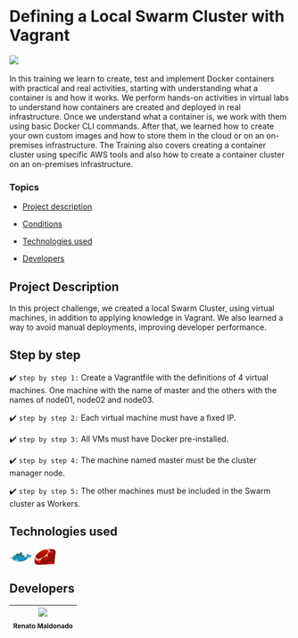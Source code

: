 # Defining a Local Swarm Cluster with Vagrant

<p>
   <img src="http://img.shields.io/static/v1?label=STATUS&message=FINISHED&color=RED&style=for-the-badge"/>
</p>

In this training we learn to create, test and implement Docker containers with practical and real activities, starting with understanding what a container is and how it works. We perform hands-on activities in virtual labs to understand how containers are created and deployed in real infrastructure. Once we understand what a container is, we work with them using basic Docker CLI commands. After that, we learned how to create your own custom images and how to store them in the cloud or on an on-premises infrastructure. The Training also covers creating a container cluster using specific AWS tools and also how to create a container cluster on an on-premises infrastructure.

### Topics

- [Project description](#Project-description)

- [Conditions](#Conditions)

- [Technologies used](#Technologies-used)
 
- [Developers](#Developers)

## Project Description

In this project challenge, we created a local Swarm Cluster, using virtual machines, in addition to applying knowledge in Vagrant. We also learned a way to avoid manual deployments, improving developer performance.

## Step by step

:heavy_check_mark: `step by step 1:` Create a Vagrantfile with the definitions of 4 virtual machines. One machine with the name of master and the others with the names of node01, node02 and node03.

:heavy_check_mark: `step by step 2:` Each virtual machine must have a fixed IP.

:heavy_check_mark: `step by step 3:` All VMs must have Docker pre-installed.

:heavy_check_mark: `step by step 4:` The machine named master must be the cluster manager node.

:heavy_check_mark: `step by step 5:` The other machines must be included in the Swarm cluster as Workers.

## Technologies used

<p>
<img align="center" alt="Renato-docker" height="30" width="40" src="https://raw.githubusercontent.com/devicons/devicon/master/icons/docker/docker-original.svg">
<img align="center" alt="Renato-docker" height="30" width="40" src="https://raw.githubusercontent.com/devicons/devicon/master/icons/ruby/ruby-original.svg">
</p>

## Developers
| [<img src="https://avatars.githubusercontent.com/u/49447595?v=4" width=115><br><sub>Renato Maldonado</sub>](https://github.com/renthus)
| :---: |
